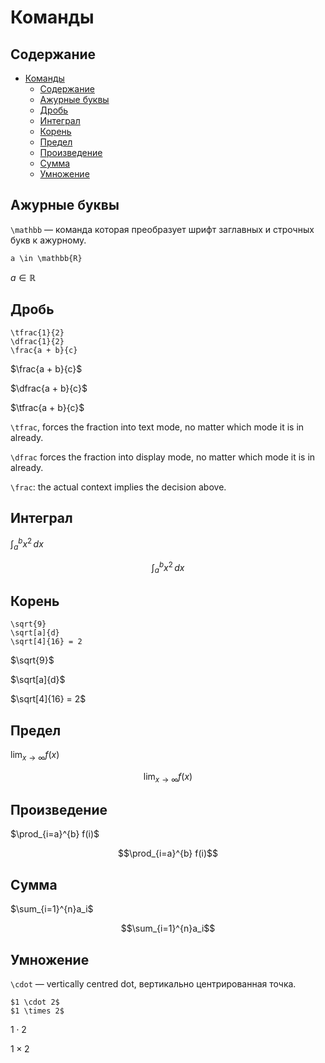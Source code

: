 # Команды

## Содержание

- [Команды](#команды)
  - [Содержание](#содержание)
  - [Ажурные буквы](#ажурные-буквы)
  - [Дробь](#дробь)
  - [Интеграл](#интеграл)
  - [Корень](#корень)
  - [Предел](#предел)
  - [Произведение](#произведение)
  - [Сумма](#сумма)
  - [Умножение](#умножение)

## Ажурные буквы

`\mathbb` — команда которая преобразует шрифт заглавных и строчных букв к ажурному.

```text
a \in \mathbb{R}
```

$a \in \mathbb{R}$

## Дробь

```text
\tfrac{1}{2}
\dfrac{1}{2}
\frac{a + b}{c}
```

$\frac{a + b}{c}$

$\dfrac{a + b}{c}$

$\tfrac{a + b}{c}$

`\tfrac`, forces the fraction into text mode, no matter which mode it is in already.

`\dfrac` forces the fraction into display mode, no matter which mode it is in already.

`\frac`: the actual context implies the decision above.

## Интеграл

$\int_{a}^{b} x^2 \,dx$

$$\int_{a}^{b} x^2 \,dx$$

## Корень

```text
\sqrt{9}
\sqrt[a]{d}
\sqrt[4]{16} = 2
```

$\sqrt{9}$

$\sqrt[a]{d}$

$\sqrt[4]{16} = 2$

## Предел

$\lim_{x\to\infty} f(x)$

$$\lim_{x\to\infty} f(x)$$

## Произведение

$\prod_{i=a}^{b} f(i)$

$$\prod_{i=a}^{b} f(i)$$

## Сумма

$\sum_{i=1}^{n}a_i$

$$\sum_{i=1}^{n}a_i$$

## Умножение

`\cdot` — vertically centred dot, вертикально центрированная точка.

```text
$1 \cdot 2$
$1 \times 2$
```

$1 \cdot 2$

$1 \times 2$
